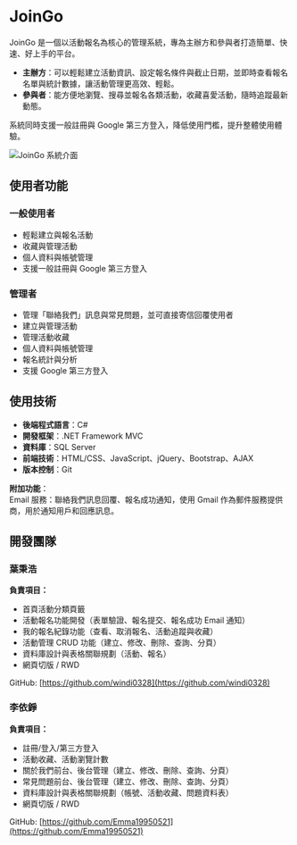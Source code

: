 
# JoinGo

JoinGo 是一個以活動報名為核心的管理系統，專為主辦方和參與者打造簡單、快速、好上手的平台。

- **主辦方**：可以輕鬆建立活動資訊、設定報名條件與截止日期，並即時查看報名名單與統計數據，讓活動管理更高效、輕鬆。
- **參與者**：能方便地瀏覽、搜尋並報名各類活動，收藏喜愛活動，隨時追蹤最新動態。

系統同時支援一般註冊與 Google 第三方登入，降低使用門檻，提升整體使用體驗。

![JoinGo 系統介面](https://github.com/user-attachments/assets/f3b81041-436d-40f1-8802-002ad9676a2f)



## 使用者功能

### 一般使用者
- 輕鬆建立與報名活動
- 收藏與管理活動
- 個人資料與帳號管理
- 支援一般註冊與 Google 第三方登入

### 管理者
- 管理「聯絡我們」訊息與常見問題，並可直接寄信回覆使用者
- 建立與管理活動
- 管理活動收藏
- 個人資料與帳號管理
- 報名統計與分析
- 支援 Google 第三方登入



## 使用技術

- **後端程式語言**：C#
- **開發框架**：.NET Framework MVC
- **資料庫**：SQL Server
- **前端技術**：HTML/CSS、JavaScript、jQuery、Bootstrap、AJAX
- **版本控制**：Git

**附加功能**：  
Email 服務：聯絡我們訊息回覆、報名成功通知，使用 Gmail 作為郵件服務提供商，用於通知用戶和回應訊息。


## 開發團隊

### 葉秉浩
**負責項目：**
- 首頁活動分類頁籤
- 活動報名功能開發（表單驗證、報名提交、報名成功 Email 通知）
- 我的報名紀錄功能（查看、取消報名、活動追蹤與收藏）
- 活動管理 CRUD 功能（建立、修改、刪除、查詢、分頁）
- 資料庫設計與表格關聯規劃（活動、報名）
- 網頁切版 / RWD

GitHub: [https://github.com/windi0328](https://github.com/windi0328)

### 李依錚
**負責項目：**
- 註冊/登入/第三方登入
- 活動收藏、活動瀏覽計數
- 關於我們前台、後台管理（建立、修改、刪除、查詢、分頁）
- 常見問題前台、後台管理（建立、修改、刪除、查詢、分頁）
- 資料庫設計與表格關聯規劃（帳號、活動收藏、問題資料表）
- 網頁切版 / RWD

GitHub: [https://github.com/Emma19950521](https://github.com/Emma19950521)
